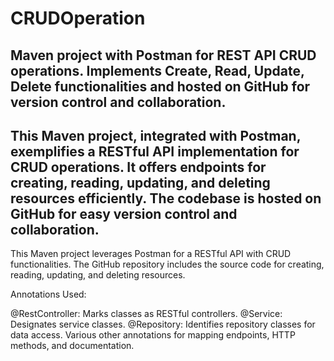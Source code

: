 # CRUDOperation
Maven project with Postman for REST API CRUD operations. Implements Create, Read, Update, Delete functionalities and hosted on GitHub for version control and collaboration.
--------------------------------------------------------------------------------------------------------------------------------
This Maven project, integrated with Postman, exemplifies a RESTful API implementation for CRUD operations. It offers endpoints for creating, reading, updating, and deleting resources efficiently. The codebase is hosted on GitHub for easy version control and collaboration.
----------------------------------------------------------------------------------------------------------------------------------------
This Maven project leverages Postman for a RESTful API with CRUD functionalities. The GitHub repository includes the source code for creating, reading, updating, and deleting resources.

Annotations Used:

@RestController: Marks classes as RESTful controllers.
@Service: Designates service classes.
@Repository: Identifies repository classes for data access.
Various other annotations for mapping endpoints, HTTP methods, and documentation.
